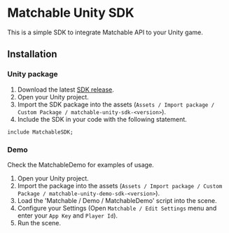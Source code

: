 # Matchable Unity SDK
This is a simple SDK to integrate Matchable API to your Unity game.

## Installation

### Unity package
1. Download the latest [SDK release](https://github.com/Matchable/matchable-unity-sdk/releases).
2. Open your Unity project.
3. Import the SDK package into the assets (`Assets / Import package / Custom Package / matchable-unity-sdk-<version>`).
4. Include the SDK in your code with the following statement.
```
include MatchableSDK;
```

### Demo
Check the MatchableDemo for examples of usage.

1. Open your Unity project.
2. Import the package into the assets (`Assets / Import package / Custom Package / matchable-unity-demo-sdk-<version>`).
3. Load the 'Matchable / Demo / MatchableDemo' script into the scene.
4. Configure your Settings (Open `Matchable / Edit Settings` menu and enter your `App Key` and `Player Id`).
5. Run the scene.
